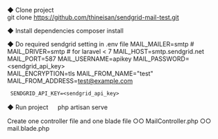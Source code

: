 ◆ Clone project  
     git clone https://github.com/thineisan/sendgrid-mail-test.git

◆ Install dependencies
    composer install

◆ Do required sendgrid setting in .env file
     MAIL_MAILER=smtp
     # MAIL_DRIVER=smtp # for laravel < 7
     MAIL_HOST=smtp.sendgrid.net
     MAIL_PORT=587
     MAIL_USERNAME=apikey
     MAIL_PASSWORD=<sendgrid_api_key>  
     MAIL_ENCRYPTION=tls
     MAIL_FROM_NAME="test"
     MAIL_FROM_ADDRESS=test@example.com

     SENDGRID_API_KEY=<sendgrid_api_key>

◆ Run project
　  php artisan serve


Create one controller file and one blade file
   ○○ MailController.php
   ○○ mail.blade.php
